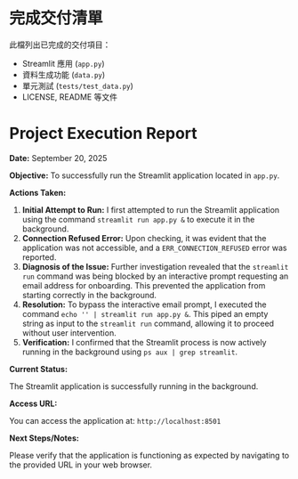 # 完成交付清單

此檔列出已完成的交付項目：

- Streamlit 應用 (`app.py`)
- 資料生成功能 (`data.py`)
- 單元測試 (`tests/test_data.py`)
- LICENSE, README 等文件

# Project Execution Report

**Date:** September 20, 2025

**Objective:** To successfully run the Streamlit application located in `app.py`.

**Actions Taken:**

1.  **Initial Attempt to Run:** I first attempted to run the Streamlit application using the command `streamlit run app.py &` to execute it in the background.
2.  **Connection Refused Error:** Upon checking, it was evident that the application was not accessible, and a `ERR_CONNECTION_REFUSED` error was reported.
3. **Diagnosis of the Issue:** Further investigation revealed that the `streamlit run` command was being blocked by an interactive prompt requesting an email address for onboarding. This prevented the application from starting correctly in the background.
4.  **Resolution:** To bypass the interactive email prompt, I executed the command `echo '' | streamlit run app.py &`. This piped an empty string as input to the `streamlit run` command, allowing it to proceed without user intervention.
5.  **Verification:** I confirmed that the Streamlit process is now actively running in the background using `ps aux | grep streamlit`.

**Current Status:**

The Streamlit application is successfully running in the background.

**Access URL:**

You can access the application at:
`http://localhost:8501`

**Next Steps/Notes:**

Please verify that the application is functioning as expected by navigating to the provided URL in your web browser.
